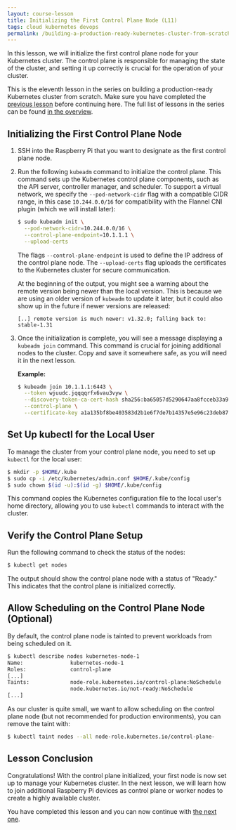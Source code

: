 ```yaml
---
layout: course-lesson
title: Initializing the First Control Plane Node (L11)
tags: cloud kubernetes devops
permalink: /building-a-production-ready-kubernetes-cluster-from-scratch/lesson-11
---
```


In this lesson, we will initialize the first control plane node for your
Kubernetes cluster. The control plane is responsible for managing the state of
the cluster, and setting it up correctly is crucial for the operation of your
cluster.

This is the eleventh lesson in the series on building a production-ready
Kubernetes cluster from scratch. Make sure you have completed the
[previous lesson](/building-a-production-ready-kubernetes-cluster-from-scratch/lesson-10)
before continuing here. The full list of lessons in the series can be found
[in the overview](/building-a-production-ready-kubernetes-cluster-from-scratch).

## Initializing the First Control Plane Node

1.  SSH into the Raspberry Pi that you want to designate as the first control
    plane node.

2.  Run the following `kubeadm` command to initialize the control plane. This
    command sets up the Kubernetes control plane components, such as the API
    server, controller manager, and scheduler. To support a virtual network, we
    specify the `--pod-network-cidr` flag with a compatible CIDR range, in this
    case `10.244.0.0/16` for compatibility with the Flannel CNI plugin (which we
    will install later):

    ```bash
    $ sudo kubeadm init \
      --pod-network-cidr=10.244.0.0/16 \
      --control-plane-endpoint=10.1.1.1 \
      --upload-certs
    ```

    The flags `--control-plane-endpoint` is used to define the IP address of the
    control plane node. The `--upload-certs` flag uploads the certificates to
    the Kubernetes cluster for secure communication.

    At the beginning of the output, you might see a warning about the remote
    version being newer than the local version. This is because we are using an
    older version of `kubeadm` to update it later, but it could also show up in
    the future if newer versions are released:

    ```
    [..] remote version is much newer: v1.32.0; falling back to: stable-1.31
    ```

3.  Once the initialization is complete, you will see a message displaying a
    `kubeadm join` command. This command is crucial for joining additional nodes
    to the cluster. Copy and save it somewhere safe, as you will need it in the
    next lesson.

    **Example:**

    ```bash
    $ kubeadm join 10.1.1.1:6443 \
      --token wjuudc.jqqqqrfx6vau3vyw \
      --discovery-token-ca-cert-hash sha256:ba65057d5290647aa8fcceb33a9624d3e9eb3640d13d11265fe48a611c5b8f3f \
      --control-plane \
      --certificate-key a1a135bf8be403583d2b1e6f7de7b14357e5e96c23deb8718bf2d1a807b08612
    ```

## Set Up kubectl for the Local User

To manage the cluster from your control plane node, you need to set up `kubectl`
for the local user:

```bash
$ mkdir -p $HOME/.kube
$ sudo cp -i /etc/kubernetes/admin.conf $HOME/.kube/config
$ sudo chown $(id -u):$(id -g) $HOME/.kube/config
```

This command copies the Kubernetes configuration file to the local user's home
directory, allowing you to use `kubectl` commands to interact with the cluster.

## Verify the Control Plane Setup

Run the following command to check the status of the nodes:

```bash
$ kubectl get nodes
```

The output should show the control plane node with a status of "Ready." This
indicates that the control plane is initialized correctly.

## Allow Scheduling on the Control Plane Node (Optional)

By default, the control plane node is tainted to prevent workloads from being
scheduled on it.

```bash
$ kubectl describe nodes kubernetes-node-1
Name:               kubernetes-node-1
Roles:              control-plane
[...]
Taints:             node-role.kubernetes.io/control-plane:NoSchedule
                    node.kubernetes.io/not-ready:NoSchedule
[...]
```

As our cluster is quite small, we want to allow scheduling on the control plane
node (but not recommended for production environments), you can remove the taint
with:

```bash
$ kubectl taint nodes --all node-role.kubernetes.io/control-plane-
```

## Lesson Conclusion

Congratulations! With the control plane initialized, your first node is now set
up to manage your Kubernetes cluster. In the next lesson, we will learn how to
join additional Raspberry Pi devices as control plane or worker nodes to create
a highly available cluster.

You have completed this lesson and you can now continue with
[the next one](/building-a-production-ready-kubernetes-cluster-from-scratch/lesson-12).

